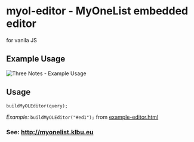 # myol-editor - MyOneList embedded editor
for vanila JS

## Example Usage
![Three Notes - Example Usage](https://user-images.githubusercontent.com/49614906/191026591-bf697ed0-f9c9-4696-a88a-578cda56c8b4.png)

## Usage

``buildMyOLEditor(query);``

*Example:* ``buildMyOLEditor("#ed1");``
from [example-editor.html](example-editor.html)

### See: http://myonelist.klbu.eu

